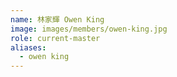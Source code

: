 ```yaml
---
name: 林家輝 Owen King
image: images/members/owen-king.jpg 
role: current-master
aliases:
  - owen king
---
```

